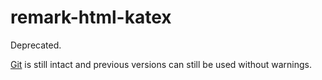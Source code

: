 # remark-html-katex

Deprecated.

[Git][] is still intact and previous versions can still be used without
warnings.

[git]: https://github.com/remarkjs/remark-math/tree/6d9970e/packages/remark-html-katex
